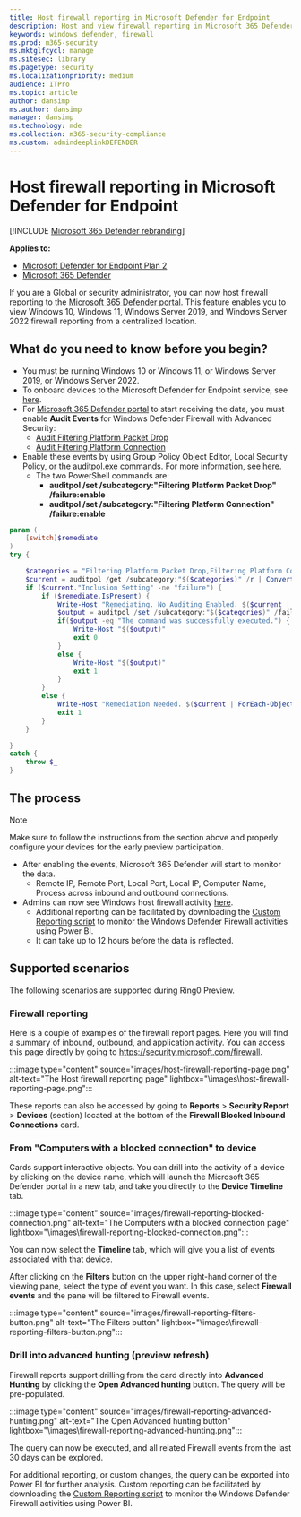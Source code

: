 ```yaml
---
title: Host firewall reporting in Microsoft Defender for Endpoint
description: Host and view firewall reporting in Microsoft 365 Defender portal.
keywords: windows defender, firewall
ms.prod: m365-security
ms.mktglfcycl: manage
ms.sitesec: library
ms.pagetype: security
ms.localizationpriority: medium
audience: ITPro
ms.topic: article
author: dansimp
ms.author: dansimp
manager: dansimp
ms.technology: mde
ms.collection: m365-security-compliance
ms.custom: admindeeplinkDEFENDER
---
```


# Host firewall reporting in Microsoft Defender for Endpoint

[!INCLUDE [Microsoft 365 Defender rebranding](../../includes/microsoft-defender.md)]

**Applies to:**
- [Microsoft Defender for Endpoint Plan 2](https://go.microsoft.com/fwlink/p/?linkid=2154037)
- [Microsoft 365 Defender](https://go.microsoft.com/fwlink/?linkid=2118804)

If you are a Global or security administrator, you can now host firewall reporting to the [Microsoft 365 Defender portal](https://security.microsoft.com). This feature enables you to view Windows 10, Windows 11, Windows Server 2019, and Windows Server 2022 firewall reporting from a centralized location.

## What do you need to know before you begin?

- You must be running Windows 10 or Windows 11, or Windows Server 2019, or Windows Server 2022.
- To onboard devices to the Microsoft Defender for Endpoint service, see [here](onboard-configure.md).
- For <a href="https://go.microsoft.com/fwlink/p/?linkid=2077139" target="_blank">Microsoft 365 Defender portal</a> to start receiving the data, you must enable **Audit Events** for Windows Defender Firewall with Advanced Security:
  - [Audit Filtering Platform Packet Drop](/windows/security/threat-protection/auditing/audit-filtering-platform-packet-drop)
  - [Audit Filtering Platform Connection](/windows/security/threat-protection/auditing/audit-filtering-platform-connection)
- Enable these events by using Group Policy Object Editor, Local Security Policy, or the auditpol.exe commands. For more information, see [here](/windows/win32/fwp/auditing-and-logging).
  - The two PowerShell commands are:
    - **auditpol /set /subcategory:"Filtering Platform Packet Drop" /failure:enable**
    - **auditpol /set /subcategory:"Filtering Platform Connection" /failure:enable**
```powershell
param (
    [switch]$remediate
)
try {

    $categories = "Filtering Platform Packet Drop,Filtering Platform Connection"
    $current = auditpol /get /subcategory:"$($categories)" /r | ConvertFrom-Csv    
    if ($current."Inclusion Setting" -ne "failure") {
        if ($remediate.IsPresent) {
            Write-Host "Remediating. No Auditing Enabled. $($current | ForEach-Object {$_.Subcategory + ":" + $_.'Inclusion Setting' + ";"})"
            $output = auditpol /set /subcategory:"$($categories)" /failure:enable
            if($output -eq "The command was successfully executed.") {
                Write-Host "$($output)"
                exit 0
            }
            else {
                Write-Host "$($output)"
                exit 1
            }
        }
        else {
            Write-Host "Remediation Needed. $($current | ForEach-Object {$_.Subcategory + ":" + $_.'Inclusion Setting' + ";"})."
            exit 1
        }
    }

}
catch {
    throw $_
} 
```

## The process

> [!NOTE]
> Make sure to follow the instructions from the section above and properly configure your devices for the early preview participation.

- After enabling the events, Microsoft 365 Defender will start to monitor the data.
  - Remote IP, Remote Port, Local Port, Local IP, Computer Name, Process across inbound and outbound connections.
- Admins can now see Windows host firewall activity [here](https://security.microsoft.com/firewall).
  - Additional reporting can be facilitated by downloading the [Custom Reporting script](https://github.com/microsoft/MDATP-PowerBI-Templates/tree/master/Firewall) to monitor the Windows Defender Firewall activities using Power BI.
  - It can take up to 12 hours before the data is reflected.

## Supported scenarios

The following scenarios are supported during Ring0 Preview.

### Firewall reporting

Here is a couple of examples of the firewall report pages. Here you will find a summary of inbound, outbound, and application activity. You can access this page directly by going to <https://security.microsoft.com/firewall>.

:::image type="content" source="images/host-firewall-reporting-page.png" alt-text="The Host firewall reporting page" lightbox="\images\host-firewall-reporting-page.png":::

These reports can also be accessed by going to **Reports** > **Security Report** > **Devices** (section) located at the bottom of the **Firewall Blocked Inbound Connections** card.

### From "Computers with a blocked connection" to device

Cards support interactive objects. You can drill into the activity of a device by clicking on the device name, which will launch the Microsoft 365 Defender portal in a new tab, and take you directly to the **Device Timeline** tab.

:::image type="content" source="images/firewall-reporting-blocked-connection.png" alt-text="The Computers with a blocked connection page" lightbox="\images\firewall-reporting-blocked-connection.png":::

You can now select the **Timeline** tab, which will give you a list of events associated with that device.

After clicking on the **Filters** button on the upper right-hand corner of the viewing pane, select the type of event you want. In this case, select **Firewall events** and the pane will be filtered to Firewall events.

:::image type="content" source="images/firewall-reporting-filters-button.png" alt-text="The Filters button" lightbox="\images\firewall-reporting-filters-button.png":::

### Drill into advanced hunting (preview refresh)

Firewall reports support drilling from the card directly into **Advanced Hunting** by clicking the **Open Advanced hunting** button. The query will be pre-populated.

:::image type="content" source="images/firewall-reporting-advanced-hunting.png" alt-text="The Open Advanced hunting button" lightbox="\images\firewall-reporting-advanced-hunting.png":::

The query can now be executed, and all related Firewall events from the last 30 days can be explored.

For additional reporting, or custom changes, the query can be exported into Power BI for further analysis. Custom reporting can be facilitated by downloading the [Custom Reporting script](https://github.com/microsoft/MDATP-PowerBI-Templates/tree/master/Firewall) to monitor the Windows Defender Firewall activities using Power BI.
